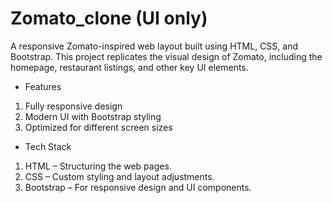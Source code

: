 # Zomato_clone (UI only)
A responsive Zomato-inspired web layout built using HTML, CSS, and Bootstrap. This project replicates the visual design of Zomato, including the homepage, restaurant listings, and other key UI elements.

* Features 
1. Fully responsive design
2. Modern UI with Bootstrap styling
3. Optimized for different screen sizes

* Tech Stack 
1. HTML – Structuring the web pages.
2. CSS – Custom styling and layout adjustments.
3. Bootstrap – For responsive design and UI components.
